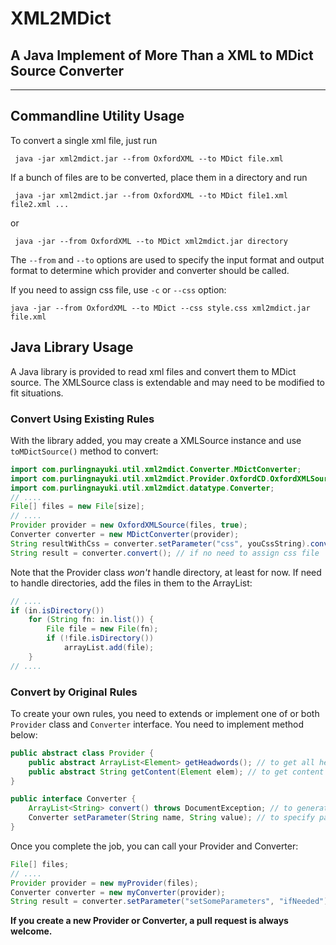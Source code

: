 # XML2MDict
## A Java Implement of More Than a XML to MDict Source Converter
---

## Commandline Utility Usage
To convert a single xml file, just run

` java -jar xml2mdict.jar --from OxfordXML --to MDict file.xml`

If a bunch of files are to be converted, place them in a directory and run

` java -jar xml2mdict.jar --from OxfordXML --to MDict file1.xml file2.xml ...`

or

` java -jar --from OxfordXML --to MDict xml2mdict.jar directory`

The `--from` and `--to` options are used to specify the input format and output format to determine which provider and converter should be called.

If you need to assign css file, use `-c` or `--css` option:

`java -jar --from OxfordXML --to MDict --css style.css xml2mdict.jar file.xml`

## Java Library Usage
A Java library is provided to read xml files and convert them to MDict source. The XMLSource class is extendable and may need to be modified to fit situations.
### Convert Using Existing Rules
With the library added, you may create a XMLSource instance and use `toMDictSource()` method to convert:
```java
import com.purlingnayuki.util.xml2mdict.Converter.MDictConverter;
import com.purlingnayuki.util.xml2mdict.Provider.OxfordCD.OxfordXMLSource;
import com.purlingnayuki.util.xml2mdict.datatype.Converter;
// ....
File[] files = new File[size];
// ....
Provider provider = new OxfordXMLSource(files, true);
Converter converter = new MDictConverter(provider);
String resultWithCss = converter.setParameter("css", youCssString).convert(); // if you need to assign css file;
String result = converter.convert(); // if no need to assign css file
```

Note that the Provider class _won't_ handle directory, at least for now. If need to handle directories, add the files in them to the ArrayList:
```java
// ....
if (in.isDirectory())
    for (String fn: in.list()) {
        File file = new File(fn);
        if (!file.isDirectory())
            arrayList.add(file);
    }
// ....
```
### Convert by Original Rules
To create your own rules, you need to extends or implement one of or both `Provider` class and `Converter` interface. You need to implement method below:
```java
public abstract class Provider {
    public abstract ArrayList<Element> getHeadwords(); // to get all headwords from ArrayList<File>
    public abstract String getContent(Element elem); // to get content body corresponds to input Element
}
```
```java
public interface Converter {
    ArrayList<String> convert() throws DocumentException; // to generate formatted content from all input files
    Converter setParameter(String name, String value); // to specify parameter of this converter, for example to control output format
}
```

Once you complete the job, you can call your Provider and Converter:
```java
File[] files;
// ....
Provider provider = new myProvider(files);
Converter converter = new myConverter(provider);
String result = converter.setParameter("setSomeParameters", "ifNeeded").converter;
```
**If you create a new Provider or Converter, a pull request is always welcome.**
